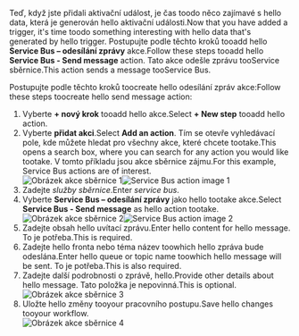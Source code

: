 <span data-ttu-id="96704-101">Teď, když jste přidali aktivační událost, je čas toodo něco zajímavé s hello data, která je generován hello aktivační události.</span><span class="sxs-lookup"><span data-stu-id="96704-101">Now that you have added a trigger, it's time toodo something interesting with hello data that's generated by hello trigger.</span></span> <span data-ttu-id="96704-102">Postupujte podle těchto kroků tooadd hello **Service Bus – odesílání zprávy** akce.</span><span class="sxs-lookup"><span data-stu-id="96704-102">Follow these steps tooadd hello **Service Bus - Send message** action.</span></span> <span data-ttu-id="96704-103">Tato akce odešle zprávu tooService sběrnice.</span><span class="sxs-lookup"><span data-stu-id="96704-103">This action sends a message tooService Bus.</span></span>  

<span data-ttu-id="96704-104">Postupujte podle těchto kroků toocreate hello odesílání zpráv akce:</span><span class="sxs-lookup"><span data-stu-id="96704-104">Follow these steps toocreate hello send message action:</span></span>  

1. <span data-ttu-id="96704-105">Vyberte **+ nový krok** tooadd hello akce.</span><span class="sxs-lookup"><span data-stu-id="96704-105">Select **+ New step** tooadd hello action.</span></span>  
2. <span data-ttu-id="96704-106">Vyberte **přidat akci**.</span><span class="sxs-lookup"><span data-stu-id="96704-106">Select **Add an action**.</span></span> <span data-ttu-id="96704-107">Tím se otevře vyhledávací pole, kde můžete hledat pro všechny akce, které chcete tootake.</span><span class="sxs-lookup"><span data-stu-id="96704-107">This opens a search box, where you can search for any action you would like tootake.</span></span> <span data-ttu-id="96704-108">V tomto příkladu jsou akce sběrnice zájmu.</span><span class="sxs-lookup"><span data-stu-id="96704-108">For this example, Service Bus actions are of interest.</span></span>    
   <span data-ttu-id="96704-109">![Obrázek akce sběrnice 1](./media/connectors-create-api-servicebus/action-1.png)</span><span class="sxs-lookup"><span data-stu-id="96704-109">![Service Bus action image 1](./media/connectors-create-api-servicebus/action-1.png)</span></span>   
3. <span data-ttu-id="96704-110">Zadejte *služby sběrnice*.</span><span class="sxs-lookup"><span data-stu-id="96704-110">Enter *service bus*.</span></span>  
4. <span data-ttu-id="96704-111">Vyberte **Service Bus – odesílání zprávy** jako hello tootake akce.</span><span class="sxs-lookup"><span data-stu-id="96704-111">Select **Service Bus - Send message** as hello action tootake.</span></span>  
   <span data-ttu-id="96704-112">![Obrázek akce sběrnice 2](./media/connectors-create-api-servicebus/action-2.png)</span><span class="sxs-lookup"><span data-stu-id="96704-112">![Service Bus action image 2](./media/connectors-create-api-servicebus/action-2.png)</span></span>    
5. <span data-ttu-id="96704-113">Zadejte obsah hello uvítací zprávu.</span><span class="sxs-lookup"><span data-stu-id="96704-113">Enter hello content for hello message.</span></span> <span data-ttu-id="96704-114">To je potřeba.</span><span class="sxs-lookup"><span data-stu-id="96704-114">This is required.</span></span>  
6. <span data-ttu-id="96704-115">Zadejte hello fronta nebo téma název toowhich hello zpráva bude odeslána.</span><span class="sxs-lookup"><span data-stu-id="96704-115">Enter hello queue or topic name toowhich hello message will be sent.</span></span> <span data-ttu-id="96704-116">To je potřeba.</span><span class="sxs-lookup"><span data-stu-id="96704-116">This is also required.</span></span>   
7. <span data-ttu-id="96704-117">Zadejte další podrobnosti o zprávě, hello.</span><span class="sxs-lookup"><span data-stu-id="96704-117">Provide other details about hello message.</span></span> <span data-ttu-id="96704-118">Tato položka je nepovinná.</span><span class="sxs-lookup"><span data-stu-id="96704-118">This is optional.</span></span>     
   ![Obrázek akce sběrnice 3](./media/connectors-create-api-servicebus/action-3.png)    
8. <span data-ttu-id="96704-120">Uložte hello změny tooyour pracovního postupu.</span><span class="sxs-lookup"><span data-stu-id="96704-120">Save hello changes tooyour workflow.</span></span>   
   ![Obrázek akce sběrnice 4](./media/connectors-create-api-servicebus/action-4.png)     

